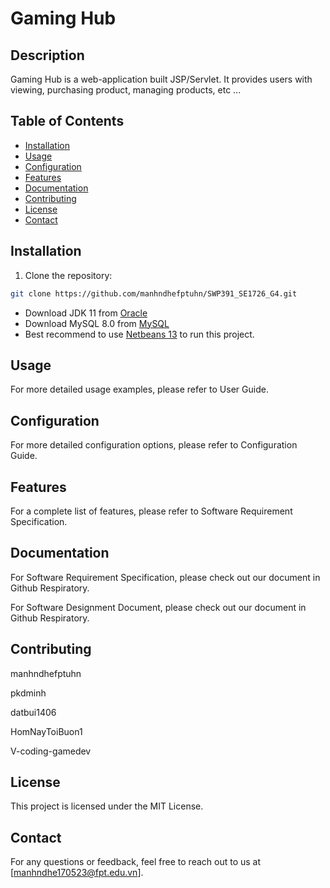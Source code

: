 # Gaming Hub
## Description
Gaming Hub is a web-application built JSP/Servlet. It provides users with viewing, purchasing product, managing products, etc ...

## Table of Contents

- [Installation](#installation)
- [Usage](#usage)
- [Configuration](#configuration)
- [Features](#features)
- [Documentation](#documentation)
- [Contributing](#contributing)
- [License](#license)
- [Contact](#contact)

## Installation
1. Clone the repository:
```bash
git clone https://github.com/manhndhefptuhn/SWP391_SE1726_G4.git
```
* Download JDK 11 from [Oracle](https://www.oracle.com/java/technologies/javase/jdk11-archive-downloads.html)
* Download MySQL 8.0 from [MySQL](https://dev.mysql.com/downloads/windows/installer/8.0.html)
* Best recommend to use [Netbeans 13](https://netbeans.apache.org/download/nb13/nb13.html) to run this project.

## Usage
For more detailed usage examples, please refer to User Guide.

## Configuration
For more detailed configuration options, please refer to Configuration Guide.

## Features
For a complete list of features, please refer to Software Requirement Specification.

## Documentation
For Software Requirement Specification, please check out our document in Github Respiratory.

For Software Designment Document, please check out our document in Github Respiratory.

## Contributing
manhndhefptuhn

pkdminh

datbui1406

HomNayToiBuon1

V-coding-gamedev

## License
This project is licensed under the MIT License.

## Contact
For any questions or feedback, feel free to reach out to us at [manhndhe170523@fpt.edu.vn].


